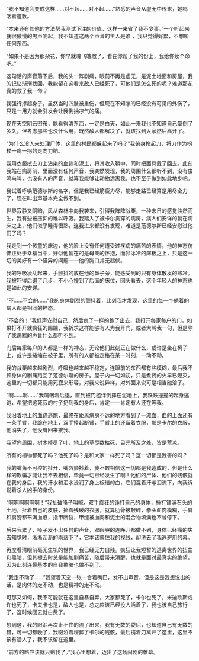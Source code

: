 “我不知道会变成这样……对不起……对不起……”熟悉的声音从虚无中传来，她呜咽着道歉。

“本来还有其他的方法帮我测试下注的价值，这样一来省了我不少事。”一个听起来就很傲慢的男声响起，我不知道这两个声音的主人是谁 ，我只觉得好累，不想听任何东西。

“如果不是因为那朵花，你早就魂飞魄散了，看在你帮了我的份上，我给你续个命吧。”

这句话的声音落下后，我的头一阵剧痛，眼前不再是虚无，是泥土地面和房屋，我的记忆渐渐找回，我能留在这看来敌人已经死了，可他们是怎么死的呢？难道那花真的救了我一命？

我强行撑起身子，虽然当时四肢被重伤，但现在不知怎的已经没有可见的外伤了，只是一用力就会引发会让我倒抽凉气的痛。

现在天空阴云密布，能看得清东西，一定是白天，如此一来我也不知道自己晕倒了多久，但考虑那些也没什么用，既然敌人都解决了，就该找到大家然后离开了。

“为什么没人来处理尸体，这里的村民都躲起来了吗？”我俯身拎起刀，将刀作为拐杖一瘸一拐的走向刀鞘。

我用衣服拭去刀上沾染的血迹和泥土，将其收入鞘中，同时把面具戴了回去。此刻我站在病房前，里面没有任何声音，我突然发现，我的周围什么都听不到，没有虫鸣鸟叫，也没有人的声音，就算我能够让动物远离我，也不至于做到如此地步吧。

我试着呼唤范德尔斯的名字，但是我已经筋疲力尽，能够走路已经算是用尽全力了，现在叫出声基本完全做不到。

世界寂静又阴暗，风从森林中向我袭来，引得我阵阵战栗，一种末日的感觉油然而生，我有些被压抑的难以呼吸。我踏入了被卡尔贯穿的病房，病人们安详的躺在病床之上，他们似乎睡得很熟，连我进来都没有发现，难道是范德尔斯已经安慰过他们了吗？

我走到一个孩童的床边，他的脸上没有任何遭受过疾病的痛苦的表情，他的神态仿佛正处于幸福当中，好似他躺在的是母亲的怀抱，而非冰冷的床板之上，只是这一切的美好有一个怪异的问题——他的胸口并无起伏。

我的呼吸凌乱起来，手颤抖的放在他的鼻子旁，能感受到的只有身体散发的寒冷。我被吓得后退了几步，不小心撞到了后面的床位，回头看去，这个年轻人的神态也是如此的安详。

“不……不会的……”我的身体剧烈的颤抖着，此刻我才发现，这里的每一个躺着的病人都是相同的神态。

“不会的！”我低声安慰自己，然后疯了一样的跑了出去，我打开每家每户的门，如果打不开就疯狂的踢踹，我祈求这样能够有人为我开门，或者大骂我一句，但是除了我踢踹的声音什么都听不到。

门后每家每户的人都是一样的神态，无论他们此刻正在做什么，或许是坐在椅子上，或许是蜷缩在被子里，所有的人都被定格在某一时刻，一动不动。

我的战栗越来越剧烈，呼吸也越来越不稳定，连眼前的东西都有些模糊，最后我不顾身体的剧痛跑回了范德尔斯的房子。屋子内一切如初，只是煮药的火早已熄灭，这里的一切都只能用死寂来形容，对我来说异样，对外面来说可是相当融洽了。

“啊……啊……”我呜咽着后退，直到被门槛绊倒摔在泥地上，我跌跌撞撞的起身逃跑，希望把这死寂的村子扔到我的身后，肯定——肯定有人还在等我。

我沿着地上的血迹逃跑，最终在距离病房不远的地方看到了一滩血，血的上面还有一条手臂，我跪在地上，双手捧起断臂，手臂上的还留着衣服，那是卡尔的衣服，他消失了，他没有回来接我。

我望向周围，树木掉尽了叶，地上的草尽数枯死，目光所及之处，皆是荒凉。

所有的植物都死了吗？他死了吗？是和大家一样死了吗？这一切都是我害的吗？

我的嘴角不可控的扯开，嘴唇颤抖着，我不敢相信这一切都是我造成的，但是什么样的欺骗才能让我不去相信，毕竟一切已经发生了啊！他们的尸体、他们的残骸就在我的身后，我的汗水和泪水浸润了身上板结的血，它们混着汗与泪流下，向我诉说着杀人凶手的身份。

“啊啊啊啊啊啊！”我扯破嗓子叫喊，双手疯狂的锤打自己的身体，捶打铺满石头的土地，扯着自己的皮肤，扯着残破的衣服，就算肋骨被敲碎，拳头血肉模糊，手臂和肩膀都布满血痕，指甲断裂，甲缝被血肉和泥土的混合物填满也不曾停下。

后来我累了，嗓子发不出任何的声音，双眼哭的连睁开都做不到，身体已经痛的失去知觉时，淅淅沥沥的雨落下了，它本该蒙住我的视线，却洗去了我逃避用的幕。

再度看清眼前毫无生机的世界，我已经无力自残。疯狂让我短暂的逃离世界的扭曲和黑暗，但其褪去时总是能加剧痛苦，随后带来清醒，也就是面对最真实的绝望，因为此刻连最基本的自我欺骗也做不到了。

“我走不动了……”我望着天空一张一合着嘴巴，发不出声音，但是这是我想说出的话，是肉体的走不动，也是精神的走不动。

可那又如何，我不可能就在这里自暴自弃，大家都死了，卡尔也死了，米迪欧斯或许也死了，卡夫卡也是，敌人也是，总之应该已经没人活着了，我也该自己旅行了，这时候回去就白费了。

想到这，我的眼泪再次止不住的流了出来，我有无数的委屈，也知道自己有无数的错，可一切都晚了，我啜泣着埋葬了卡尔的残骸，最后携着刀离开了这里，这里不该有活人了，我不该留在这里。

“前方的路应该就只剩我了。”我心里想着，迈出了这场闹剧的帷幕。



